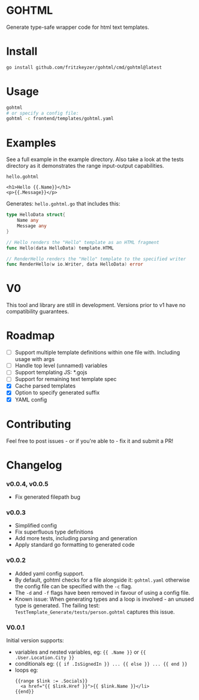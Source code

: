 # GOHTML
Generate type-safe wrapper code for html text templates.

# Install
```sh
go install github.com/fritzkeyzer/gohtml/cmd/gohtml@latest
```

# Usage
```sh
gohtml
# or specify a config file:
gohtml -c frontend/templates/gohtml.yaml
```

# Examples
See a full example in the example directory.
Also take a look at the tests directory as it demonstrates the range input-output capabilities.

`hello.gohtml`
```gotemplate
<h1>Hello {{.Name}}</h1>
<p>{{.Message}}</p>
```

Generates: `hello.gohtml.go` that includes this:
```go
type HelloData struct{
	Name any
	Message any
}

// Hello renders the "Hello" template as an HTML fragment
func Hello(data HelloData) template.HTML

// RenderHello renders the "Hello" template to the specified writer
func RenderHello(w io.Writer, data HelloData) error
```

# V0
This tool and library are still in development.
Versions prior to v1 have no compatibility guarantees.

# Roadmap
- [ ] Support multiple template definitions within one file with. Including usage with args
- [ ] Handle top level (unnamed) variables
- [ ] Support templating JS: *.gojs
- [ ] Support for remaining text template spec
- [x] Cache parsed templates
- [x] Option to specify generated suffix
- [x] YAML config

# Contributing
Feel free to post issues - or if you're able to - fix it and submit a PR!

# Changelog

### v0.0.4, v0.0.5
- Fix generated filepath bug

### v0.0.3
- Simplified config
- Fix superfluous type definitions
- Add more tests, including parsing and generation
- Apply standard go formatting to generated code

### v0.0.2
- Added yaml config support. 
- By default, gohtml checks for a file alongside it: `gohtml.yaml` otherwise the config file can be specified with the `-c` flag.
- The `-d` and `-f` flags have been removed in favour of using a config file.
- Known issue: When generating types and a loop is involved - an unused type is generated. The failing test: `TestTemplate_Generate/tests/person.gohtml` captures this issue.

### V0.0.1
Initial version supports:
- variables and nested variables, eg: `{{ .Name }}` or `{{ .User.Location.City }}`
- conditionals eg: `{{ if .IsSignedIn }} ... {{ else }} ... {{ end }}`
- loops eg:
    ```gotemplate
    {{range $link := .Socials}}
      <a href="{{ $link.Href }}">{{ $link.Name }}</li>
    {{end}}
    ```
